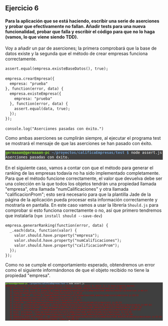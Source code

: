 ## Ejercicio 6

#### Para la aplicación que se está haciendo, escribir una serie de aserciones y probar que efectivamente no fallan. Añadir tests para una nueva funcionalidad, probar que falla y escribir el código para que no lo haga (vamos, lo que viene siendo TDD).

Voy a añadir un par de aserciones; la primera comprobará que la base de datos existe y la segunda que el método de crear empresas funciona correctamente.

```
assert.equal(empresa.existeBaseDatos(), true);

empresa.crearEmpresa({
  empresa: "prueba"
}, function(error, data) {
  empresa.existeEmpresa({
    empresa: "prueba"
  }, function(error, data) {
    assert.equal(data, true);
  });
});

console.log("Aserciones pasadas con éxito.")
```

Como ambas aserciones se cumplirán siempre, al ejecutar el programa test se mostrará el mensaje de que las aserciones se han pasado con éxito.

![eje06_img01](img/eje06_img01.png)

En el siguiente caso, vamos a contar con que el método para generar el ranking de las empresas todavía no ha sido implementado completamente. Para que el método funcione correctamente, el valor que devuelva debe ser una colección en la que todos los objetos tendrán una propiedad llamada "empresa", otra llamada "numCalificaciones" y otra llamada "calificacionProm"; esto será necesario para que la plantilla Jade de la página de la aplicación pueda procesar esta información correctamente y mostrarla en pantalla. En este caso vamos a usar la librería `Should.js` para comprobar si esto funciona correctamente o no, así que primero tendremos que instalarla (`npm install should --save-dev`)

```
empresa.generarRanking(function(error, data) {
  _.each(data, function(valor) {
    valor.should.have.property("empresa");
    valor.should.have.property("numCalificaciones");
    valor.should.have.property("calificacionProm");
  });
});
```

Como no se cumple el comportamiento esperado, obtendremos un error como el siguiente informándonos de que el objeto recibido no tiene la propiedad "empresa".

![eje06_img02](img/eje06_img02.png)
